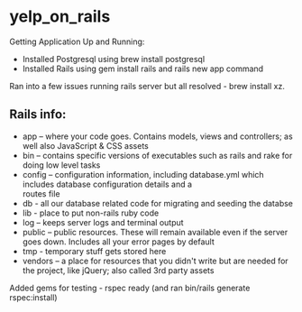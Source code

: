 # yelp_on_rails

Getting Application Up and Running:
  * Installed Postgresql using brew install postgresql
  * Installed Rails using gem install rails and rails new app command

Ran into a few issues running rails server but all resolved - brew install xz.

## Rails info:
* app – where your code goes. Contains models, views and controllers; as well also JavaScript & CSS assets
* bin – contains specific versions of executables such as rails and rake for doing low level tasks
* config – configuration information, including database.yml which includes database configuration details and a  
  routes file
* db - all our database related code for migrating and seeding the databse
* lib - place to put non-rails ruby code
* log – keeps server logs and terminal output
* public – public resources. These will remain available even if the server goes down. Includes all your error pages
  by default
* tmp - temporary stuff gets stored here
* vendors – a place for resources that you didn't write but are needed for the project, like jQuery; also called 3rd 
  party assets

Added gems for testing - rspec ready (and ran bin/rails generate rspec:install)
